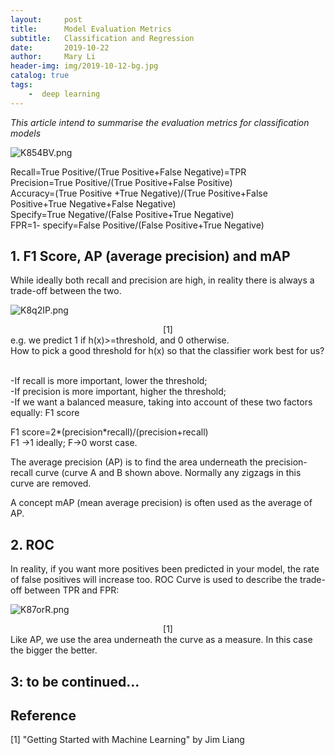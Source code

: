 ```yaml
---
layout:     post
title:      Model Evaluation Metrics
subtitle:   Classification and Regression
date:       2019-10-22
author:     Mary Li
header-img: img/2019-10-12-bg.jpg
catalog: true
tags: 
    -  deep learning
---
```

_This article intend to summarise the evaluation metrics for classification models_

![K854BV.png](https://s2.ax1x.com/2019/10/22/K854BV.png)

Recall=True Positive/(True Positive+False Negative)=TPR <br>
Precision=True Positive/(True Positive+False Positive) <br>
Accuracy=(True Positive +True Negative)/(True Positive+False Positive+True Negative+False Negative) <br>
Specify=True Negative/(False Positive+True Negative) <br>
FPR=1- specify=False Positive/(False Positive+True Negative) <br>

## 1. F1 Score, AP (average precision) and mAP
While ideally both recall and precision are high, in reality there is always a trade-off between the two.

![K8q2IP.png](https://s2.ax1x.com/2019/10/22/K8q2IP.png)
<center> [1] </center>
e.g. 
we predict 1 if h(x)>=threshold, and 0 otherwise.<br>
How to pick a good threshold for h(x) so that the classifier work best for us?<br><br>

-If recall is more important, lower the threshold;<br>
-If precision is more important, higher the threshold;<br>
-If we want a balanced measure, taking into account of these two factors equally: F1 score <br>

F1 score=2*(precision*recall)/(precision+recall) <br>
F1 ->1 ideally; F->0 worst case. <br>

The average precision (AP) is to find the area underneath the precision-recall curve (curve A and B shown 
above. Normally any zigzags in this curve are removed.  

A concept mAP (mean average precision) is often used as the average of AP. 

## 2. ROC
In reality, if you want more positives been predicted in your model, the rate of false positives will increase too.
ROC Curve is used to describe the trade-off between TPR and FPR:

![K87orR.png](https://s2.ax1x.com/2019/10/22/K87orR.png)
<center> [1] </center>
Like AP, we use the area underneath the curve as a measure. In this case the bigger the better.

## 3: to be continued... 
## Reference
[1] "Getting Started with Machine Learning" by Jim Liang <br>